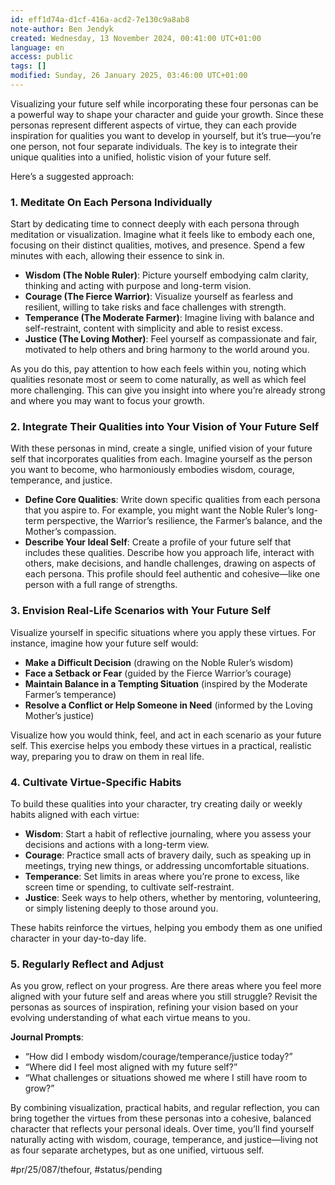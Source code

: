 ```yaml
---
id: eff1d74a-d1cf-416a-acd2-7e130c9a8ab8
note-author: Ben Jendyk
created: Wednesday, 13 November 2024, 00:41:00 UTC+01:00
language: en
access: public
tags: []
modified: Sunday, 26 January 2025, 03:46:00 UTC+01:00
---
```


Visualizing your future self while incorporating these four personas can be a powerful way to shape your character and guide your growth. Since these personas represent different aspects of virtue, they can each provide inspiration for qualities you want to develop in yourself, but it’s true—you’re one person, not four separate individuals. The key is to integrate their unique qualities into a unified, holistic vision of your future self.

Here’s a suggested approach:

### 1. **Meditate On Each Persona Individually**

Start by dedicating time to connect deeply with each persona through meditation or visualization. Imagine what it feels like to embody each one, focusing on their distinct qualities, motives, and presence. Spend a few minutes with each, allowing their essence to sink in.

- **Wisdom (The Noble Ruler)**: Picture yourself embodying calm clarity, thinking and acting with purpose and long-term vision.
- **Courage (The Fierce Warrior)**: Visualize yourself as fearless and resilient, willing to take risks and face challenges with strength.
- **Temperance (The Moderate Farmer)**: Imagine living with balance and self-restraint, content with simplicity and able to resist excess.
- **Justice (The Loving Mother)**: Feel yourself as compassionate and fair, motivated to help others and bring harmony to the world around you.

As you do this, pay attention to how each feels within you, noting which qualities resonate most or seem to come naturally, as well as which feel more challenging. This can give you insight into where you’re already strong and where you may want to focus your growth.

### 2. **Integrate Their Qualities into Your Vision of Your Future Self**

With these personas in mind, create a single, unified vision of your future self that incorporates qualities from each. Imagine yourself as the person you want to become, who harmoniously embodies wisdom, courage, temperance, and justice.

- **Define Core Qualities**: Write down specific qualities from each persona that you aspire to. For example, you might want the Noble Ruler’s long-term perspective, the Warrior’s resilience, the Farmer’s balance, and the Mother’s compassion.
- **Describe Your Ideal Self**: Create a profile of your future self that includes these qualities. Describe how you approach life, interact with others, make decisions, and handle challenges, drawing on aspects of each persona. This profile should feel authentic and cohesive—like one person with a full range of strengths.

### 3. **Envision Real-Life Scenarios with Your Future Self**

Visualize yourself in specific situations where you apply these virtues. For instance, imagine how your future self would:

- **Make a Difficult Decision** (drawing on the Noble Ruler’s wisdom)
- **Face a Setback or Fear** (guided by the Fierce Warrior’s courage)
- **Maintain Balance in a Tempting Situation** (inspired by the Moderate Farmer’s temperance)
- **Resolve a Conflict or Help Someone in Need** (informed by the Loving Mother’s justice)

Visualize how you would think, feel, and act in each scenario as your future self. This exercise helps you embody these virtues in a practical, realistic way, preparing you to draw on them in real life.

### 4. **Cultivate Virtue-Specific Habits**

To build these qualities into your character, try creating daily or weekly habits aligned with each virtue:

- **Wisdom**: Start a habit of reflective journaling, where you assess your decisions and actions with a long-term view.
- **Courage**: Practice small acts of bravery daily, such as speaking up in meetings, trying new things, or addressing uncomfortable situations.
- **Temperance**: Set limits in areas where you’re prone to excess, like screen time or spending, to cultivate self-restraint.
- **Justice**: Seek ways to help others, whether by mentoring, volunteering, or simply listening deeply to those around you.

These habits reinforce the virtues, helping you embody them as one unified character in your day-to-day life.

### 5. **Regularly Reflect and Adjust**

As you grow, reflect on your progress. Are there areas where you feel more aligned with your future self and areas where you still struggle? Revisit the personas as sources of inspiration, refining your vision based on your evolving understanding of what each virtue means to you.

**Journal Prompts**:
- “How did I embody wisdom/courage/temperance/justice today?”
- “Where did I feel most aligned with my future self?”
- “What challenges or situations showed me where I still have room to grow?”

By combining visualization, practical habits, and regular reflection, you can bring together the virtues from these personas into a cohesive, balanced character that reflects your personal ideals. Over time, you’ll find yourself naturally acting with wisdom, courage, temperance, and justice—living not as four separate archetypes, but as one unified, virtuous self.


#pr/25/087/thefour, #status/pending